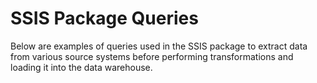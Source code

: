 # SSIS Package Queries
Below are examples of queries used in the SSIS package to extract data from various 
source systems before performing transformations and loading it into the data warehouse.
